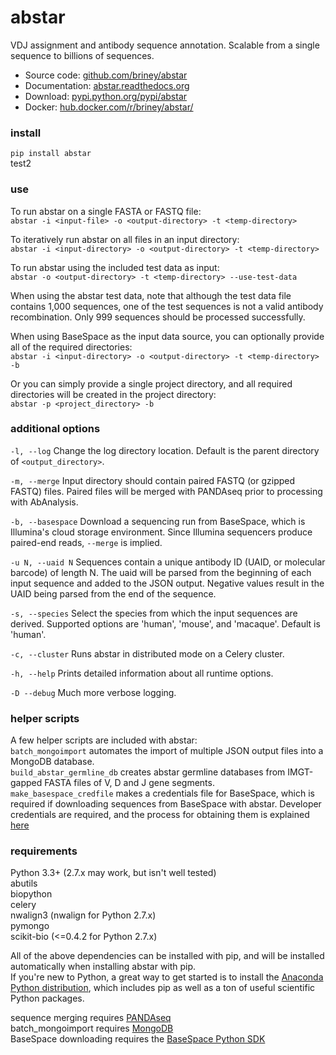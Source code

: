 # abstar  
  
VDJ assignment and antibody sequence annotation. Scalable from a single sequence to billions of sequences.  
  
  - Source code: [github.com/briney/abstar](https://github.com/briney/abstar)  
  - Documentation: [abstar.readthedocs.org](http://abstar.readthedocs.org)  
  - Download: [pypi.python.org/pypi/abstar](https://pypi.python.org/pypi/abstar)  
  - Docker: [hub.docker.com/r/briney/abstar/](https://hub.docker.com/r/briney/abstar/)  
  
### install  
`pip install abstar`  
  test2
### use  

To run abstar on a single FASTA or FASTQ file:  
`abstar -i <input-file> -o <output-directory> -t <temp-directory>`

To iteratively run abstar on all files in an input directory:  
`abstar -i <input-directory> -o <output-directory> -t <temp-directory>`
  
To run abstar using the included test data as input:  
`abstar -o <output-directory> -t <temp-directory> --use-test-data`  
  
When using the abstar test data, note that although the test data file contains 1,000 sequences, one of the test sequences is not a valid antibody recombination. Only 999 sequences should be processed successfully.  

When using BaseSpace as the input data source, you can optionally provide all of the required directories:  
`abstar -i <input-directory> -o <output-directory> -t <temp-directory> -b`  
  
Or you can simply provide a single project directory, and all required directories will be created in the project directory:  
`abstar -p <project_directory> -b`  
  
### additional options  
`-l, --log` Change the log directory location. Default is the parent directory of `<output_directory>`.  
  
`-m, --merge` Input directory should contain paired FASTQ (or gzipped FASTQ) files. Paired files will be merged with PANDAseq prior to processing with AbAnalysis.  
  
`-b, --basespace` Download a sequencing run from BaseSpace, which is Illumina's cloud storage environment. Since Illumina sequencers produce paired-end reads, `--merge` is implied.  
  
`-u N, --uaid N` Sequences contain a unique antibody ID (UAID, or molecular barcode) of length N. The uaid will be parsed from the beginning of each input sequence and added to the JSON output. Negative values result in the UAID being parsed from the end of the sequence.  
  
`-s, --species` Select the species from which the input sequences are derived. Supported options are 'human', 'mouse', and 'macaque'. Default is 'human'.  
   
`-c, --cluster` Runs abstar in distributed mode on a Celery cluster.  
  
`-h, --help` Prints detailed information about all runtime options.
  
`-D --debug` Much more verbose logging.  
  
  
### helper scripts  
A few helper scripts are included with abstar:  
`batch_mongoimport` automates the import of multiple JSON output files into a MongoDB database.  
`build_abstar_germline_db` creates abstar germline databases from IMGT-gapped FASTA files of V, D and J gene segments.  
`make_basespace_credfile` makes a credentials file for BaseSpace, which is required if downloading sequences from BaseSpace with abstar. Developer credentials are required, and the process for obtaining them is explained [here](https://support.basespace.illumina.com/knowledgebase/articles/403618-python-run-downloader)  
  
  
### requirements  
Python 3.3+ (2.7.x may work, but isn't well tested)  
abutils  
biopython  
celery  
nwalign3 (nwalign for Python 2.7.x)  
pymongo  
scikit-bio (<=0.4.2 for Python 2.7.x)  

All of the above dependencies can be installed with pip, and will be installed automatically when installing abstar with pip.  
If you're new to Python, a great way to get started is to install the [Anaconda Python distribution](https://www.continuum.io/downloads), which includes pip as well as a ton of useful scientific Python packages.
  
sequence merging requires [PANDAseq](https://github.com/neufeld/pandaseq)  
batch_mongoimport requires [MongoDB](http://www.mongodb.org/)  
BaseSpace downloading requires the [BaseSpace Python SDK](https://github.com/basespace/basespace-python-sdk)  
